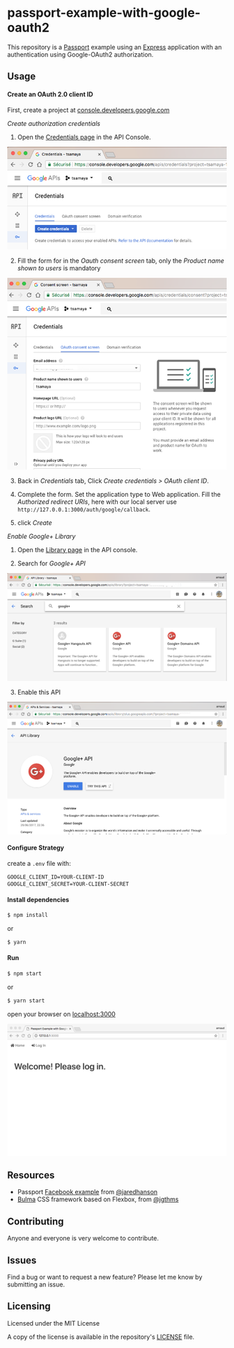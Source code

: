 # passport-example-with-google-oauth2

This repository is a [Passport](http://www.passportjs.org/) example using an [Express](http://expressjs.com/) application with an authentication using Google-OAuth2 authorization.

## Usage

#### Create an OAuth 2.0 client ID

First, create a project at [console.developers.google.com](https://console.developers.google.com)

*Create authorization credentials*

1. Open the [Credentials page](https://console.developers.google.com/apis/credentials) in the API Console.

  ![Google console](./resources/googlecredentials.png)

2. Fill the form for in the _Oauth consent screen_ tab, only the *Product name shown to users* is mandatory

  ![Google console](./resources/googleconsentscreen.png)

3. Back in _Credentials_ tab,  Click *Create credentials > OAuth client ID*.

4. Complete the form. Set the application type to Web application. Fill the *Authorized redirect URIs*, here with our local server use `http://127.0.0.1:3000/auth/google/callback`.

5. click *Create*

*Enable Google+ Library*

1. Open the [Library page](https://console.developers.google.com/apis/library) in the API console.

2. Search for *Google+ API*

![Google console](./resources/googlesearchlibrary.png)

3. Enable this API

![Google console](./resources/googleenablegoogleplus.png)


#### Configure Strategy

create a `.env` file with:
```
GOOGLE_CLIENT_ID=YOUR-CLIENT-ID
GOOGLE_CLIENT_SECRET=YOUR-CLIENT-SECRET
```

#### Install dependencies

```sh
$ npm install
```

or

```sh
$ yarn
```

#### Run

```sh
$ npm start
```

or

```sh
$ yarn start
```

open your browser on [localhost:3000](http://localhost:3000)

![Home](./resources/pleaselogin.png)

<!-- use the menu login link

![with](./resources/loginwith.png)

Log with Google

![google](./resources/signingoogle.png)

Logged in

![google](./resources/helloarnaud.png)

Check your profile

![with](./resources/account.png) -->

## Resources

- Passport [Facebook example](https://github.com/passport/express-4.x-facebook-example) from [@jaredhanson](https://github.com/jaredhanson)
- [Bulma](https://bulma.io/) CSS framework based on Flexbox, from [@jgthms](https://github.com/jgthms)

## Contributing
Anyone and everyone is very welcome to contribute.

## Issues
Find a bug or want to request a new feature? Please let me know by submitting an issue.

## Licensing
Licensed under the MIT License

A copy of the license is available in the repository's [LICENSE](LICENSE) file.
